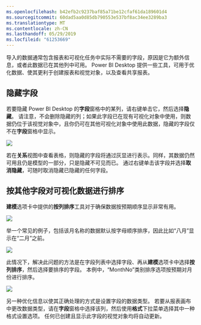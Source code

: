 ```yaml
---
ms.openlocfilehash: b42efb2c9237baf85a71be12cfaf61da189601d4
ms.sourcegitcommit: 60dad5aa0d85db790553e537bf8ac34ee3289ba3
ms.translationtype: MT
ms.contentlocale: zh-CN
ms.lasthandoff: 05/29/2019
ms.locfileid: "61253669"
---
```

导入的数据通常包含报表和可视化任务中实际不需要的字段，原因是它为额外信息，或者此数据已在其他列中可用。 Power BI Desktop 提供一些工具，可用于优化数据、使其更利于创建报表和视觉对象，以及查看共享报表。

## <a name="hiding-fields"></a>隐藏字段
若要隐藏 Power BI Desktop 的**字段**窗格中的某列，请右键单击它，然后选择**隐藏**。 请注意，不会删除隐藏的列；如果此字段已在现有可视化对象中使用，则数据仍位于该视觉对象中，且你仍可在其他可视化对象中使用此数据，隐藏的字段仅不在**字段**窗格中显示。

![](media/2-4-optimize-data-models/2-4_1.png)

若在**关系**视图中查看表格，则隐藏的字段将通过灰显进行表示。同样，其数据仍然可用且仍是模型的一部分，只是隐藏不可见而已。 通过右键单击该字段并选择**取消隐藏**，可随时取消隐藏已隐藏的任何字段。

## <a name="sorting-visualization-data-by-another-field"></a>按其他字段对可视化数据进行排序
**建模**选项卡中提供的**按列排序**工具对于确保数据按预期顺序显示非常有用。

![](media/2-4-optimize-data-models/2-4_2.png)

举一个常见的例子，包括该月名称的数据默认按字母顺序排序，因此比如“八月”显示在“二月”之前。

![](media/2-4-optimize-data-models/2-4_3.png)

此情况下，解决此问题的方法是在字段列表中选择字段、再从**建模**选项卡中选择**按列排序**，然后选择要排序的字段。 本例中，“MonthNo”类别排序选项按预期对月份进行排序。

![](media/2-4-optimize-data-models/2-4_4.png)

另一种优化信息以使其正确处理的方式是设置字段的数据类型。 若要从报表画布中更改数据类型，请在**字段**窗格中选择该列，然后使用**格式**下拉菜单选择其中一种格式设置选项。 任何已创建且显示此字段的视觉对象均将自动更新。

